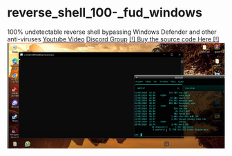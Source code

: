 # reverse_shell_100-_fud_windows
100% undetectable reverse shell bypassing Windows Defender and other anti-viruses
<a href="https://youtu.be/ecNpm13Ce2E">Youtube Video</a>
<a href="https://discord.gg/8XRKZGyfM7">Discord Group</a>
<a href="https://livepix.gg/whoami">[!] Buy the source code Here [!]</a>
<img src="imgs/print.png">
